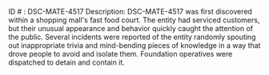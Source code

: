 ID # : DSC-MATE-4517
Description: DSC-MATE-4517 was first discovered within a shopping mall's fast food court. The entity had serviced customers, but their unusual appearance and behavior quickly caught the attention of the public. Several incidents were reported of the entity randomly spouting out inappropriate trivia and mind-bending pieces of knowledge in a way that drove people to avoid and isolate them. Foundation operatives were dispatched to detain and contain it.